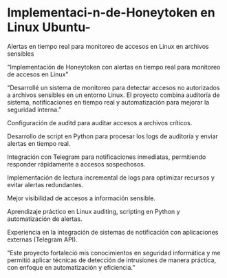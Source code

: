# Implementaci-n-de-Honeytoken en Linux Ubuntu-
Alertas en tiempo real para monitoreo de accesos en Linux en archivos sensibles

“Implementación de Honeytoken con alertas en tiempo real para monitoreo de accesos en Linux”

“Desarrollé un sistema de monitoreo para detectar accesos no autorizados a archivos sensibles en un entorno Linux. El proyecto combina auditoría de sistema, notificaciones en tiempo real y automatización para mejorar la seguridad interna.”

Configuración de auditd para auditar accesos a archivos críticos.

Desarrollo de script en Python para procesar los logs de auditoría y enviar alertas en tiempo real.

Integración con Telegram para notificaciones inmediatas, permitiendo responder rápidamente a accesos sospechosos.

Implementación de lectura incremental de logs para optimizar recursos y evitar alertas redundantes.

Mejor visibilidad de accesos a información sensible.

Aprendizaje práctico en Linux auditing, scripting en Python y automatización de alertas.

Experiencia en la integración de sistemas de notificación con aplicaciones externas (Telegram API).

“Este proyecto fortaleció mis conocimientos en seguridad informática y me permitió aplicar técnicas de detección de intrusiones de manera práctica, con enfoque en automatización y eficiencia.”
